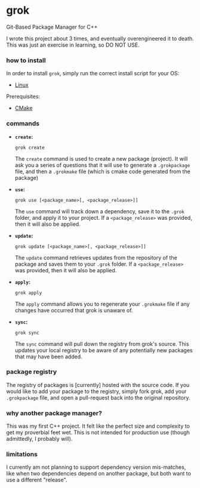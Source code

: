 # grok
Git-Based Package Manager for C++

I wrote this project about 3 times, and eventually overengineered it to death. This was just an exercise in learning, so DO NOT USE.

### how to install
In order to install `grok`, simply run the correct install script for your OS:

- [Linux](https://github.com/fyrware/grok/wiki/Linux-Installation)

Prerequisites:
- [CMake](https://cmake.org/)

### commands
- **`create`:**
  ```shell
  grok create
  ```
  The `create` command is used to create a new package (project). It will ask you a series of questions that it will use 
  to generate a `.grokpackage` file, and then a `.grokmake` file (which is cmake code generated from the package)
  
- **`use`:**
  ```shell
  grok use [<package_name>[, <package_release>]]
  ```
  The `use` command will track down a dependency, save it to the `.grok` folder, and apply it to your project. If a 
  `<package_release>` was provided, then it will also be applied.

- **`update`:**
  ```shell
  grok update [<package_name>[, <package_release>]]
  ```
  The `update` command retrieves updates from the repository of the package and saves them to your `.grok` folder. If a 
  `<package_release>` was provided, then it will also be applied.

- **`apply`:**
  ```shell
  grok apply
  ```
  The `apply` command allows you to regenerate your `.grokmake` file if any changes have occurred that grok is unaware 
  of.

- **`sync`:** 
  ```shell
  grok sync
  ```
  The `sync` command will pull down the registry from grok's source. This updates your local registry to be aware of any 
  potentially new packages that may have been added.
  
### package registry
The registry of packages is [currently] hosted with the source code. If you would like to add your package to the 
registry, simply fork grok, add your `.grokpackage` file, and open a pull-request back into the original repository.

### why another package manager?
This was my first C++ project. It felt like the perfect size and complexity to get my proverbial feet wet. This is not 
intended for production use (though admittedly, I probably will).

### limitations
I currently am not planning to support dependency version mis-matches, like when two dependencies depend on another package, but both want to use a different "release".
